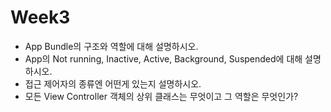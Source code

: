 # Week3

- App Bundle의 구조와 역할에 대해 설명하시오.
- App의 Not running, Inactive, Active, Background, Suspended에 대해 설명하시오.
- 접근 제어자의 종류엔 어떤게 있는지 설명하시오.
- 모든 View Controller 객체의 상위 클래스는 무엇이고 그 역할은 무엇인가?

